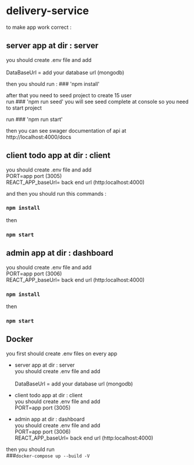# delivery-service

to make app work correct : <br/>

## server app at dir : server <br/>
you should create .env file and add <br/>  
DataBaseUrl = add your database url (mongodb)

then you should run : ### 'npm install' <br/>

after that you need to seed project to create 15 user<br/>
 run ### 'npm run seed'
you will see seed complete at console so you need to start project<br/>

run ### 'npm run start'<br/>

then you can see swager documentation of api at http://localhost:4000/docs


## client todo app at dir : client<br/>
you should create .env file and add <br/>
PORT=app port (3005)<br/>
REACT_APP_baseUrl= back end url (http:localhost:4000)<br/>

and then you should run this commands : <br/>

### `npm install`
then
### `npm start`

## admin  app at dir : dashboard<br/>
you should create .env file and add <br/>
PORT=app port (3006)<br/>
REACT_APP_baseUrl= back end url (http:localhost:4000)<br/>

### `npm install`
then
### `npm start`

## Docker
you first should create .env files on every app

- server app at dir : server <br/>
you should create .env file and add <br/>  
DataBaseUrl = add your database url (mongodb)

- client todo app at dir : client<br/>
you should create .env file and add <br/>
PORT=app port (3005)<br/>

- admin  app at dir : dashboard<br/>
you should create .env file and add <br/>
PORT=app port (3006)<br/>
REACT_APP_baseUrl= back end url (http:localhost:4000)<br/>

then you should run <br/>
###`docker-compose up --build -V`
